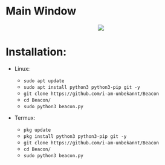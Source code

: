# Main Window
<p align="center">
  <img src="https://cdn.discordapp.com/attachments/808620387390324746/992770311403622420/window.PNG">
</p>


# Installation:

* Linux:
  * `sudo apt update`
  * `sudo apt install python3 python3-pip git -y`
  * `git clone https://github.com/i-am-unbekannt/Beacon`
  * `cd Beacon/`
  * `sudo python3 beacon.py`

* Termux:
  * `pkg update`
  * `pkg install python3 python3-pip git -y`
  * `git clone https://github.com/i-am-unbekannt/Beacon`
  * `cd Beacon/`
  * `sudo python3 beacon.py`

